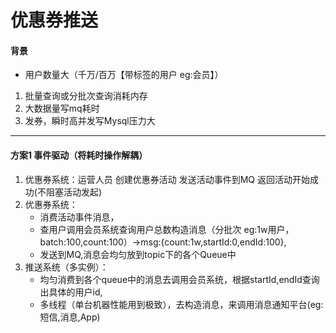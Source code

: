 # 优惠券推送
#### 背景
* 用户数量大（千万/百万【带标签的用户 eg:会员】）
1. 批量查询或分批次查询消耗内存
2. 大数据量写mq耗时
3. 发券，瞬时高并发写Mysql压力大

<hr/>

#### 方案1 事件驱动（将耗时操作解耦）
1. 优惠券系统：运营人员 创建优惠券活动 发送活动事件到MQ 返回活动开始成功(不阻塞活动发起)
2. 优惠券系统：
    * 消费活动事件消息，
    * 查用户调用会员系统查询用户总数构造消息（分批次 eg:1w用户，batch:100,count:100）->msg:{count:1w,startId:0,endId:100},
    * 发送到MQ,消息会均匀放到topic下的各个Queue中
3. 推送系统（多实例）：
   * 均匀消费到各个queue中的消息去调用会员系统，根据startId,endId查询出具体的用户id,
   * 多线程（单台机器性能用到极致），去构造消息，来调用消息通知平台(eg:短信,消息,App)
